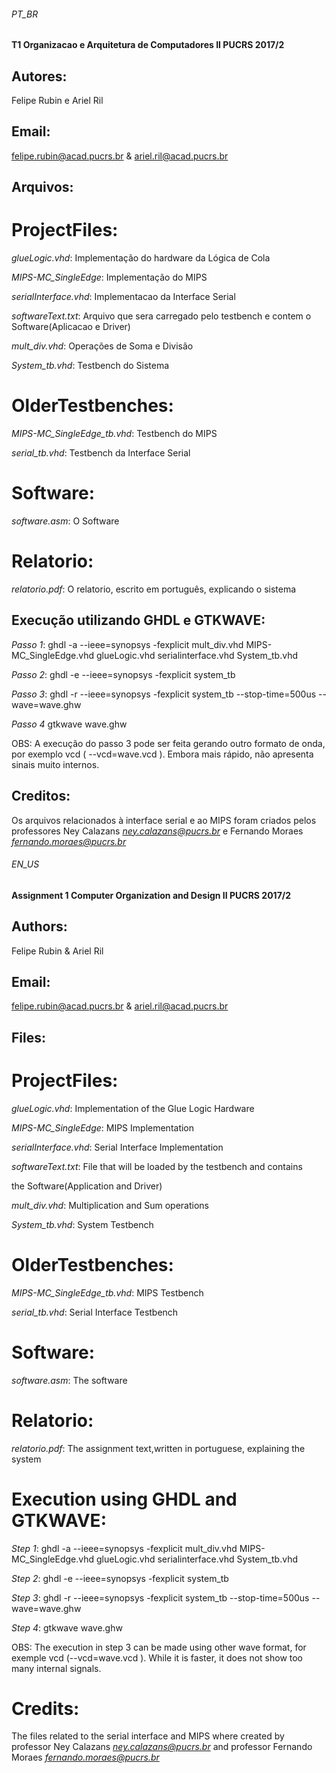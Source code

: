 ###### PT_BR

#### T1 Organizacao e Arquitetura de Computadores II PUCRS 2017/2

## Autores: 
Felipe Rubin e Ariel Ril

## Email:
felipe.rubin@acad.pucrs.br & ariel.ril@acad.pucrs.br

## Arquivos:

# ProjectFiles:
*glueLogic.vhd*: Implementação do hardware da Lógica de Cola

*MIPS-MC_SingleEdge*: Implementação do MIPS

*serialInterface.vhd*: Implementacao da Interface Serial

*softwareText.txt*: Arquivo que sera carregado pelo testbench e contem o Software(Aplicacao e Driver)

*mult_div.vhd*: Operações de Soma e Divisão

*System_tb.vhd*: Testbench do Sistema

# OlderTestbenches:
*MIPS-MC_SingleEdge_tb.vhd*: Testbench do MIPS

*serial_tb.vhd*: Testbench da Interface Serial

# Software:
*software.asm*: O Software

# Relatorio:
*relatorio.pdf*: O relatorio, escrito em português, explicando o sistema

## Execução utilizando GHDL e GTKWAVE:

*Passo 1*:
	ghdl -a --ieee=synopsys -fexplicit mult_div.vhd MIPS-MC_SingleEdge.vhd glueLogic.vhd serialinterface.vhd System_tb.vhd

*Passo 2*:
	ghdl -e --ieee=synopsys -fexplicit system_tb

*Passo 3*:
	ghdl -r --ieee=synopsys -fexplicit system_tb --stop-time=500us --wave=wave.ghw

*Passo 4*
	gtkwave wave.ghw

OBS: A execução do passo 3 pode ser feita gerando outro formato de onda, por exemplo vcd ( --vcd=wave.vcd ). Embora mais rápido, não apresenta sinais muito internos.

## Creditos:
Os arquivos relacionados à interface serial e ao MIPS foram criados pelos professores Ney Calazans *ney.calazans@pucrs.br* e Fernando Moraes *fernando.moraes@pucrs.br*

###### EN_US

#### Assignment 1 Computer Organization and Design II PUCRS 2017/2

## Authors:
Felipe Rubin & Ariel Ril

## Email:
felipe.rubin@acad.pucrs.br & ariel.ril@acad.pucrs.br

## Files:

# ProjectFiles:
*glueLogic.vhd*: Implementation of the Glue Logic Hardware

*MIPS-MC_SingleEdge*: MIPS Implementation

*serialInterface.vhd*: Serial Interface Implementation

*softwareText.txt*: File that will be loaded by the testbench and contains

the Software(Application and Driver)

*mult_div.vhd*: Multiplication and Sum operations

*System_tb.vhd*: System Testbench

# OlderTestbenches:
*MIPS-MC_SingleEdge_tb.vhd*: MIPS Testbench

*serial_tb.vhd*: Serial Interface Testbench

# Software:
*software.asm*: The software

# Relatorio:
*relatorio.pdf*: The assignment text,written in portuguese, explaining the system

# Execution using GHDL and GTKWAVE:

*Step 1*:
	ghdl -a --ieee=synopsys -fexplicit mult_div.vhd MIPS-MC_SingleEdge.vhd glueLogic.vhd serialinterface.vhd System_tb.vhd

*Step 2*:
	ghdl -e --ieee=synopsys -fexplicit system_tb

*Step 3*:
	ghdl -r --ieee=synopsys -fexplicit system_tb --stop-time=500us --wave=wave.ghw

*Step 4*:
	gtkwave wave.ghw

OBS: The execution in step 3 can be made using other wave format, for exemple
vcd (--vcd=wave.vcd ). While it is faster, it does not show too many internal signals.

# Credits:
The files related to the serial interface and MIPS where created by professor Ney Calazans *ney.calazans@pucrs.br* and professor Fernando Moraes *fernando.moraes@pucrs.br*
